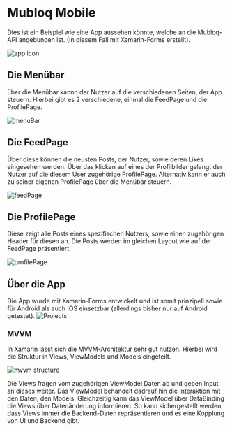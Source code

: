 # Mubloq Mobile
Dies ist ein Beispiel wie eine App aussehen könnte, welche an die Mubloq-API angebunden ist.
(In diesem Fall mit Xamarin-Forms erstellt).

![app icon](https://i.imgur.com/MNXu4mO.png)


## Die Menübar

über die Menübar kannn der Nutzer auf die verschiedenen Seiten, der App steuern.
Hierbei gibt es 2 verschiedene, einmal die FeedPage und die ProfilePage.

![menuBar](https://i.imgur.com/bRWOE19.png)

## Die FeedPage

Über diese können die neusten Posts, der Nutzer, sowie deren Likes eingesehen werden.
Über das klicken auf eines der Profilbilder gelangt der Nutzer auf die diesem User zugehörige ProfilePage.
Alternativ kann er auch zu seiner eigenen ProfilePage über die Menübar steuern.

![feedPage](https://i.imgur.com/1m5gGRM.png)


## Die ProfilePage

Diese zeigt alle Posts eines spezifischen Nutzers, sowie einen zugehörigen Header für diesen an.
Die Posts werden im gleichen Layout wie auf der FeedPage präsentiert.

![profilePage](https://i.imgur.com/CQK2YA9.png)

## Über die App
Die App wurde mit Xamarin-Forms entwickelt und ist somit prinzipell sowie für Android als auch IOS einsetzbar (allerdings bisher nur auf Android getestet).
![Projects](https://i.imgur.com/HKUtiV5.png)

### MVVM
In Xamarin lässt sich die MVVM-Architektur sehr gut nutzen. Hierbei wird die Struktur in Views, ViewModels und Models eingeteilt.

![mvvm structure](https://i.imgur.com/IpbEWLz.png)

Die Views fragen vom zugehörigen ViewModel Daten ab und geben Input an dieses weiter.
Das ViewModel behandelt dadrauf hin die Interaktion mit den Daten, den Models.
Gleichzeitig kann das ViewModel über DataBinding die Views über Datenänderung informieren.
So kann sichergestellt werden, dass Views immer die Backend-Daten repräsentieren und es eine Kopplung von UI und Backend gibt. 





